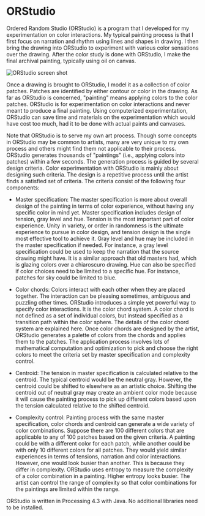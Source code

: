 # ORStudio

Ordered Random Studio (ORStudio) is a program that I developed for my experimentation on color interactions. My typical painting process is that I first focus on narration and rhythm using lines and shapes in drawing. I then bring the drawing into ORStudio to experiment with various color sensations over the drawing. After the color study is done with ORStudio, I make the final archival painting, typically using oil on canvas.

![ORStudio screen shot](screen-shot.png)

Once a drawing is brought to ORStudio, I model it as a collection of color patches. Patches are identified by either contour or color in the drawing. As far as ORStudio is concerned, "painting" means applying colors to the color patches. ORStudio is for experimentation on color interactions and never meant to produce a final painting. Using computerized experimentation, ORStudio can save time and materials on the experimentation which would have cost too much, had it to be done with actual paints and canvases.

Note that ORStudio is to serve my own art process. Though some concepts in ORStudio may be common to artists, many are very unique to my own process and others might find them not applicable to their process. ORStudio generates thousands of "paintings" (i.e., applying colors into patches) within a few seconds. The generation process is guided by several design criteria. Color experimentation with ORStudio is mainly about designing such criteria. The design is a repetitive process until the artist finds a satisfied set of criteria. The criteria consist of the following four components:

* Master specification: The master specification is more about overall design of the painting in terms of color experience, without having any specific color in mind yet. Master specification includes design of tension, gray level and hue. Tension is the most important part of color experience. Unity in variety, or order in randomness is the ultimate experience to pursue in color design, and tension design is the single most effective tool to achieve it. Gray level and hue may be included in the master specification if needed. For instance, a gray level specification could be used to keep the narration that the source drawing might have. It is a similar approach that old masters had, which is glazing colors over a chiaroscuro drawing. Hue can also be specified if color choices need to be limited to a specific hue. For instance, patches for sky could be limited to blue.

* Color chords: Colors interact with each other when they are placed together. The interaction can be pleasing sometimes, ambiguous and puzzling other times. ORStudio introduces a simple yet powerful way to specify color interactions. It is the color chord system. A color chord is not defined as a set of individual colors, but instead specified as a transition path within the color sphere. The details of the color chord system are explained here. Once color chords are designed by the artist, ORStudio generates a palette of colors from the chords and applies them to the patches. The application process involves lots of mathematical computation and optimization to pick and choose the right colors to meet the criteria set by master specification and complexity control.

* Centroid: The tension in master specification is calculated relative to the centroid. The typical centroid would be the neutral gray. However, the centroid could be shifted to elsewhere as an artistic choice. Shifting the centroid out of neutral gray may create an ambient color mode because it will cause the painting process to pick up different colors based upon the tension calculated relative to the shifted centroid.

* Complexity control: Painting process with the same master specification, color chords and centroid can generate a wide variety of color combinations. Suppose there are 100 different colors that are applicable to any of 100 patches based on the given criteria. A painting could be with a different color for each patch, while another could be with only 10 different colors for all patches. They would yield similar experiences in terms of tensions, narration and color interactions. However, one would look busier than another. This is because they differ in complexity. ORStudio uses entropy to measure the complexity of a color combination in a painting. Higher entropy looks busier. The artist can control the range of complexity so that color combinations for the paintings are limited within the range.

ORStudio is written in Processing 4.3 with Java. No additional libraries need to be installed. 

